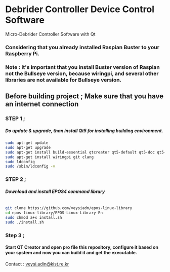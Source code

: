 # Debrider Controller Device Control Software
Micro-Debrider Controller Software with Qt
### Considering that you already installed Raspian Buster to your Raspberry Pi.
### Note : It's important that you install Buster version of Raspian not the Bullseye version, because wiringpi, and several other libraries are not available for Bullseye version.
## Before building project ; Make sure that you have an internet connection
### STEP 1 ;
##### Do update & upgrade, than install Qt5 for installing building environment.

```sh
sudo apt-get update
sudo apt-get upgrade 
sudo apt-get install build-essential qtcreator qt5-default qt5-doc qt5-doc-html qtbase5-doc-html qtbase5-examples libqt5serialport5-dev -y
sudo apt-get install wiringpi git clang
sudo ldconfig
sudo /sbin/ldconfig -v

```

### STEP 2 ;
#####  Download and install EPOS4 command library 
```sh

git clone https://github.com/veysiadn/epos-linux-library
cd epos-linux-library/EPOS-Linux-Library-En
sudo chmod a+x install.sh
sudo ./install.sh

```

### Step 3 ;
#### Start QT Creator and open pro file this repository, configure it based on your system and now you can build it and get the executable.

Contact : veysi.adin@kist.re.kr
